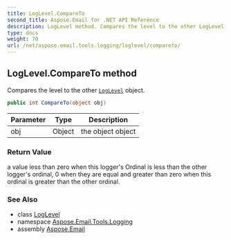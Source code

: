 ```yaml
---
title: LogLevel.CompareTo
second_title: Aspose.Email for .NET API Reference
description: LogLevel method. Compares the level to the other LogLevel object
type: docs
weight: 70
url: /net/aspose.email.tools.logging/loglevel/compareto/
---
```

## LogLevel.CompareTo method

Compares the level to the other [`LogLevel`](../) object.

```csharp
public int CompareTo(object obj)
```

| Parameter | Type | Description |
| --- | --- | --- |
| obj | Object | the object object |

### Return Value

a value less than zero when this logger's Ordinal is less than the other logger's ordinal, 0 when they are equal and greater than zero when this ordinal is greater than the other ordinal.

### See Also

* class [LogLevel](../)
* namespace [Aspose.Email.Tools.Logging](../../loglevel/)
* assembly [Aspose.Email](../../../)


